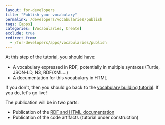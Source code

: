 ```yaml
---
layout: for-developers
title: "Publish your vocabulary"
permalink: /developers/vocabularies/publish
tags: [apps]
categories: [Vocabularies, Create]
exclude: true
redirect_from:
  - /for-developers/apps/vocabularies/publish
---
```


At this step of the tutorial, you should have:
- A vocabulary expressed in RDF, potentially in multiple syntaxes (Turtle, JSON-LD, N3, RDF/XML...)
- A documentation for this vocabulary in HTML

If you don't, then you should go back to the [vocabulary building tutorial](/developers/vocabularies/create). If you do, let's go live!

The publication will be in two parts:
- Publication of the [RDF and HTML documentation](/developers/vocabularies/publish/rdf)
- Publication of the code artifacts (tutorial under construction)
